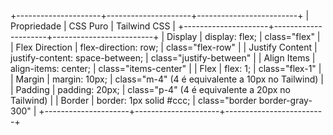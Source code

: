 +---------------------+---------------------+-------------------------+
| Propriedade | CSS Puro | Tailwind CSS |
+---------------------+---------------------+-------------------------+
| Display | display: flex; | class="flex" |
| Flex Direction | flex-direction: row; | class="flex-row" |
| Justify Content | justify-content: space-between; | class="justify-between" |
| Align Items | align-items: center; | class="items-center" |
| Flex | flex: 1; | class="flex-1" |
| Margin | margin: 10px; | class="m-4" (4 é equivalente a 10px no Tailwind) |
| Padding | padding: 20px; | class="p-4" (4 é equivalente a 20px no Tailwind) |
| Border | border: 1px solid #ccc; | class="border border-gray-300" |
+---------------------+---------------------+-------------------------+
